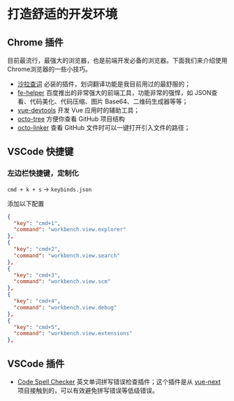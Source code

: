 # 打造舒适的开发环境

## Chrome 插件
目前最流行，最强大的浏览器，也是前端开发必备的浏览器。下面我们来介绍使用Chrome浏览器的一些小技巧。  

- [沙拉查词](https://chrome.google.com/webstore/detail/cdonnmffkdaoajfknoeeecmchibpmkmg) 必装的插件，划词翻译功能是我目前用过的最舒服的；  
- [fe-helper](https://www.baidufe.com/fehelper) 百度推出的非常强大的前端工具，功能非常的强悍，如 JSON查看、代码美化、代码压缩、图片 Base64、二维码生成器等等；  
- [vue-devtools](https://github.com/vuejs/vue-devtools) 开发 Vue 应用时的辅助工具；  
- [octo-tree](https://github.com/ovity/octotree) 方便你查看 GitHub 项目结构
- [octo-linker](https://github.com/OctoLinker/OctoLinker) 查看 GitHub 文件时可以一键打开引入文件的路径；

## VSCode 快捷键

### 左边栏快捷键，定制化

`cmd + k + s` -> `keybinds.json`

添加以下配置
```json
{
  "key": "cmd+1",
  "command": "workbench.view.explorer"
},
{
  "key": "cmd+2",
  "command": "workbench.view.search"
},
{
  "key": "cmd+3",
  "command": "workbench.view.scm"
},
{
  "key": "cmd+4",
  "command": "workbench.view.debug"
},
{
  "key": "cmd+5",
  "command": "workbench.view.extensions"
},
```

## VSCode 插件
- [Code Spell Checker](https://marketplace.visualstudio.com/items?itemName=streetsidesoftware.code-spell-checker) 英文单词拼写错误检查插件；这个插件是从 [vue-next](https://github.com/vuejs/vue-next/blob/master/.vscode/settings.json) 项目接触到的，可以有效避免拼写错误等低级错误。
